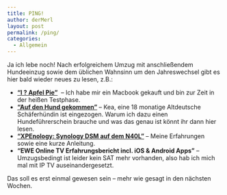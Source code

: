 ```yaml
---
title: PING!
author: derMerl
layout: post
permalink: /ping/
categories:
  - Allgemein
---
```

Ja ich lebe noch! Nach erfolgreichem Umzug mit anschließendem Hundeeinzug sowie dem üblichen Wahnsinn um den Jahreswechsel gibt es hier bald wieder neues zu lesen, z.B.:

*   [**&#8220;I ? Apfel Pie&#8221;**][1]  &#8211; Ich habe mir ein Macbook gekauft und bin zur Zeit in der heißen Testphase.
*   <a href="http://www.sysdump.de/niedersaechsischer-hundefuehrerschein-sachkundenachweis/" target="_blank"><strong>&#8220;Auf den Hund gekommen&#8221;</strong></a> &#8211; Kea, eine 18 monatige Altdeutsche Schäferhündin ist eingezogen. Warum ich dazu einen Hundeführerschein brauche und was das genau ist könnt ihr dann hier lesen.
*   <a href="http://www.sysdump.de/synology-dsm-auf-hp-microserver-xpenologygnoboot/" target="_blank"><strong>&#8220;XPEnology: Synology DSM auf dem N40L&#8221;</strong></a> &#8211; Meine Erfahrungen sowie eine kurze Anleitung.
*   **&#8220;EWE Online TV Erfahrungsbericht incl. iOS & Android Apps&#8221;** &#8211; Umzugsbedingt ist leider kein SAT mehr vorhanden, also hab ich mich mal mit IP TV auseinandergesetzt.

Das soll es erst einmal gewesen sein &#8211; mehr wie gesagt in den nächsten Wochen.

 [1]: http://www.sysdump.de/auf-den-apfel-gekommen/